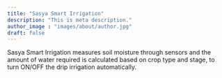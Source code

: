 ```yaml
---
title: "Sasya Smart Irrigation"
description: "This is meta description."
author_image : "images/about/author.jpg"
draft: false
---
```

Sasya Smart Irrigation measures  soil moisture through sensors and the amount of water required is calculated based on crop type and stage, to turn ON/OFF the drip irrigation automatically.


